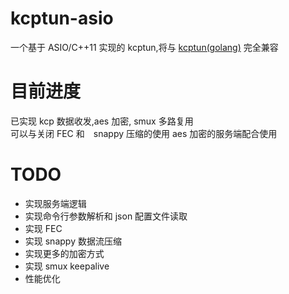 # kcptun-asio

一个基于 ASIO/C++11 实现的 kcptun,将与 [kcptun(golang)](https://github.com/xtaci/kcptun) 完全兼容  

# 目前进度  

已实现 kcp 数据收发,aes 加密, smux 多路复用  
可以与关闭 FEC 和　snappy 压缩的使用 aes 加密的服务端配合使用    

# TODO  

* 实现服务端逻辑  
* 实现命令行参数解析和 json 配置文件读取  
* 实现 FEC   
* 实现 snappy 数据流压缩  
* 实现更多的加密方式  
* 实现 smux keepalive  
* 性能优化  